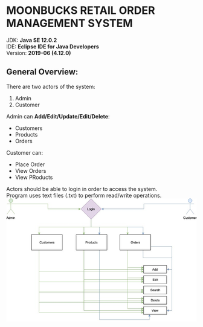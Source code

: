 # MOONBUCKS RETAIL ORDER MANAGEMENT SYSTEM
JDK: **Java SE 12.0.2**<br />
IDE: **Eclipse IDE for Java Developers**<br />
Version: **2019-06 (4.12.0)**<br />
## General Overview:
There are two actors of the system:
1. Admin
2. Customer

Admin can **Add/Edit/Update/Edit/Delete**:
- Customers
- Products
- Orders

Customer can:
- Place Order
- View Orders
- View PRoducts
<p> Actors should be able to login in order to access the system.
<br /> Program uses text files (.txt) to perform read/write operations.
<img src="General-Overview.jpg" align="center"/>
